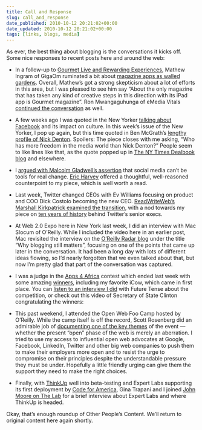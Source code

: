 ```yaml
---
title: Call and Response
slug: call_and_response
date_published: 2010-10-12 20:21:02+00:00
date_updated: 2010-10-12 20:21:02+00:00
tags: [links, blogs, media]
---
```

As ever, the best thing about blogging is the conversations it kicks off. Some nice responses to recent posts here and around the web:

- In a follow-up to [Gourmet Live and Rewarding Experiences](/2010/09/24/gourmet_live_and_rewarding_experiences), Mathew Ingram of GigaOm ruminated a bit about [magazine apps as walled gardens](http://gigaom.com/2010/10/09/too-many-magazine-apps-are-still-walled-gardens/). Overall, Mathew’s got a strong skepticism about a lot of efforts in this area, but I was pleased to see him say “About the only magazine that has taken any kind of creative steps in this direction with its iPad app is Gourmet magazine”. Ron Mwangaguhunga of eMedia Vitals [continued the conversation](http://emediavitals.com/content/magazine-apps-social-sharing-tool-or-walled-garden) as well.
- A few weeks ago I was quoted in the New Yorker [talking about Facebook](/2010/09/13/the-facebook-reckoning-1) and its impact on culture. In this week’s issue of the New Yorker, I pop up again, but this time quoted in Ben McGrath’s [lengthy profile of Nick Denton](http://www.newyorker.com/reporting/2010/10/18/101018fa_fact_mcgrath?currentPage=all). Spoilers: The piece closes with me asking, “Who has more freedom in the media world than Nick Denton?” People seem to like lines like that, as the quote popped up in [The NY Times Dealbook blog](http://dealbook.blogs.nytimes.com/2010/10/11/nick-denton-said-to-be-buying-back-shares-in-gawker-media/) and elsewhere.
- I [argued with Malcolm Gladwell’s assertion](/2010/09/28/when-the-revolution-comes-they-wont-recognize-it) that social media can’t be tools for real change. [Eric Harvey](http://marathonpacks.tumblr.com/post/1205522146/revolution-2-0-the-tv-b-gone-hoodie) offered a thoughtful, well-reasoned counterpoint to my piece, which is well worth a read.
- Last week, Twitter changed CEOs with Ev Williams focusing on product and COO Dick Costolo becoming the new CEO. [ReadWriteWeb’s Marshall Kirkpatrick examined the transition](http://www.readwriteweb.com/archives/on_twitters_new_ceo.php), with a nod towards my piece on [ten years of history](/2010/04/21/ten-years-of-twitter-ads) behind Twitter’s senior execs.
- At Web 2.0 Expo here in New York last week, I did an interview with Mac Slocum of O’Reilly. While I included the video here in an earlier post, Mac revisited the interview on the [O’Reilly Radar blog](http://radar.oreilly.com/2010/10/why-blogging-still-matters.html) under the title “Why blogging still matters”, focusing on one of the points that came up later in the conversation. It had been a long day with lots of different ideas flowing, so I’d nearly forgotten that we even talked about that, but now I’m pretty glad that part of the conversation was captured.
- I was a judge in the [Apps 4 Africa](http://apps4africa.org/) contest which ended last week with some amazing [winners](http://apps4africa.org/winners.php), including my favorite iCow, which came in first place. You can [listen to an interview I did](http://futuretense.publicradio.org/episode/index.php?id=1036138219) with Future Tense about the competition, or check out this video of Secretary of State Clinton congratulating the winners:

- This past weekend, I attended the Open Web Foo Camp hosted by O’Reilly. While the camp itself is off the record, Scott Rosenberg did an admirable job of [documenting one of the key themes](http://www.wordyard.com/2010/10/12/the-web-parenthesis-is-the-open-web-closing/) of the event — whether the present “open” phase of the web is merely an aberration. I tried to use my access to influential open web advocates at Google, Facebook, LinkedIn, Twitter and other big web companies to push them to make their employers more open and to resist the urge to compromise on their principles despite the understandable pressure they must be under. Hopefully a little friendly urging can give them the support they need to make the right choices.
- Finally, with [ThinkUp](http://thinkupapp.com/) well into beta-testing and Expert Labs supporting its first deployment by [Code for America](http://codeforamerica.org/2010/10/05/little-laboratory-of-democracy/), Gina Trapani and I joined [John Moore on The Lab](http://thejohnfmoore.com/2010/10/01/discussing-thinkup-with-expertlabs/) for a brief interview about Expert Labs and where ThinkUp is headed.

Okay, that’s enough roundup of Other People’s Content. We’ll return to original content here again shortly.
